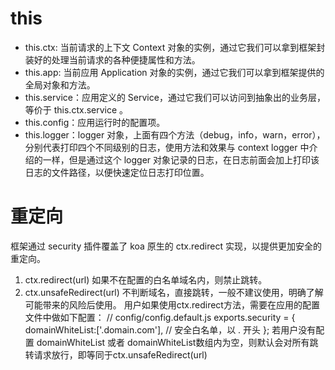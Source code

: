 # this
* this.ctx: 当前请求的上下文 Context 对象的实例，通过它我们可以拿到框架封装好的处理当前请求的各种便捷属性和方法。
* this.app: 当前应用 Application 对象的实例，通过它我们可以拿到框架提供的全局对象和方法。
* this.service：应用定义的 Service，通过它我们可以访问到抽象出的业务层，等价于 this.ctx.service 。
* this.config：应用运行时的配置项。
* this.logger：logger 对象，上面有四个方法（debug，info，warn，error），分别代表打印四个不同级别的日志，使用方法和效果与 context logger 中介绍的一样，但是通过这个 logger 对象记录的日志，在日志前面会加上打印该日志的文件路径，以便快速定位日志打印位置。 
# 重定向
框架通过 security 插件覆盖了 koa 原生的 ctx.redirect 实现，以提供更加安全的重定向。
1.    ctx.redirect(url) 如果不在配置的白名单域名内，则禁止跳转。
2.    ctx.unsafeRedirect(url) 不判断域名，直接跳转，一般不建议使用，明确了解可能带来的风险后使用。
用户如果使用ctx.redirect方法，需要在应用的配置文件中做如下配置：
    // config/config.default.js
    exports.security = {
        domainWhiteList:['.domain.com'],  // 安全白名单，以 . 开头
    };
若用户没有配置 domainWhiteList 或者 domainWhiteList数组内为空，则默认会对所有跳转请求放行，即等同于ctx.unsafeRedirect(url)